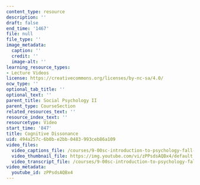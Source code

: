 ```yaml
---
content_type: resource
description: ''
draft: false
end_time: '1467'
file: null
file_type: ''
image_metadata:
  caption: ''
  credit: ''
  image-alt: ''
learning_resource_types:
- Lecture Videos
license: https://creativecommons.org/licenses/by-nc-sa/4.0/
ocw_type: ''
optional_tab_title: ''
optional_text: ''
parent_title: Social Psychology II
parent_type: CourseSection
related_resources_text: ''
resource_index_text: ''
resourcetype: Video
start_time: '847'
title: Cognitive Dissonance
uid: 494a257c-6b0b-e2bb-0483-993ceb86a109
video_files:
  video_captions_file: /courses/9-00sc-introduction-to-psychology-fall-2011/ae00341ffcca54d5977c1f2be5f6c82f_zPPsdsAQBx4.vtt
  video_thumbnail_file: https://img.youtube.com/vi/zPPsdsAQBx4/default.jpg
  video_transcript_file: /courses/9-00sc-introduction-to-psychology-fall-2011/1862485f6d6e69bf0f8074fa8a48b4c8_zPPsdsAQBx4.pdf
video_metadata:
  youtube_id: zPPsdsAQBx4
---
```

